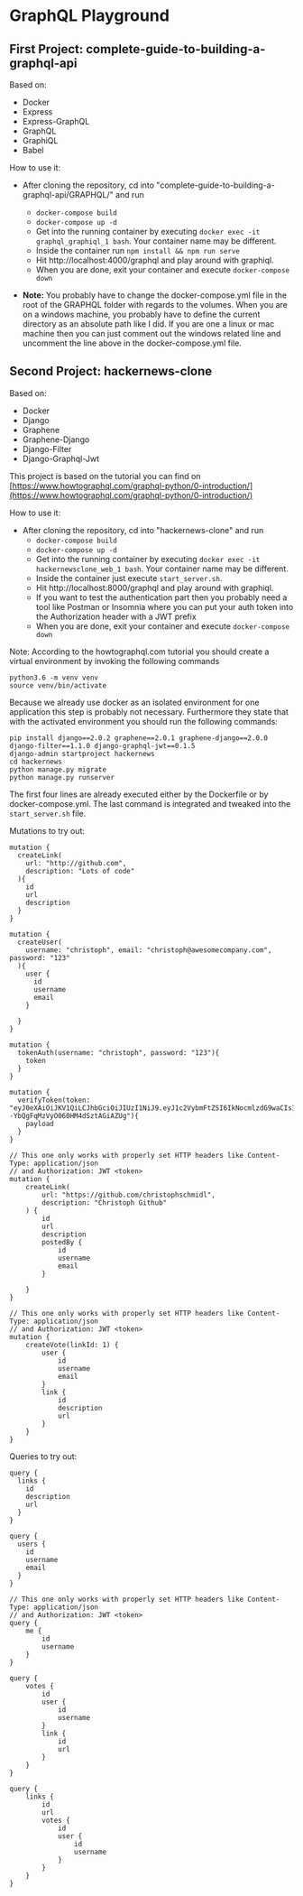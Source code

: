 # GraphQL Playground

## First Project: complete-guide-to-building-a-graphql-api

Based on:

* Docker
* Express
* Express-GraphQL
* GraphQL
* GraphiQL
* Babel

How to use it:

* After cloning the repository, cd into "complete-guide-to-building-a-graphql-api/GRAPHQL/" and run 
	* `docker-compose build`
	* `docker-compose up -d`
	* Get into the running container by executing `docker exec -it graphql_graphiql_1 bash`. Your container name may be different.
	* Inside the container run `npm install && npm run serve`
	* Hit http://localhost:4000/graphql and play around with graphiql.
	* When you are done, exit your container and execute `docker-compose down`

* **Note:** You probably have to change the docker-compose.yml file in the root of the GRAPHQL folder with regards to the volumes. When you are on a windows machine, you probably have to define the current directory as an absolute path like I did. If you are one a linux or mac machine then you can just comment out the windows related line and uncomment the line above in the docker-compose.yml file.


## Second Project: hackernews-clone

Based on:

* Docker
* Django
* Graphene
* Graphene-Django
* Django-Filter
* Django-Graphql-Jwt

This project is based on the tutorial you can find on [https://www.howtographql.com/graphql-python/0-introduction/](https://www.howtographql.com/graphql-python/0-introduction/)

How to use it:

* After cloning the repository, cd into "hackernews-clone" and run 
	* `docker-compose build`
	* `docker-compose up -d`
	* Get into the running container by executing `docker exec -it hackernewsclone_web_1 bash`. Your container name may be different.
	* Inside the container just execute `start_server.sh`.
	* Hit http://localhost:8000/graphql and play around with graphiql.
	* If you want to test the authentication part then you probably need a tool like Postman or Insomnia where you can put your auth token into the Authorization header with a JWT prefix
	* When you are done, exit your container and execute `docker-compose down`

Note: According to the howtographql.com tutorial you should create a virtual environment by invoking the following commands

```
python3.6 -m venv venv
source venv/bin/activate
```

Because we already use docker as an isolated environment for one application this step is probably not necessary. Furthermore they state that with the activated environment you should run the following commands:

```
pip install django==2.0.2 graphene==2.0.1 graphene-django==2.0.0 django-filter==1.1.0 django-graphql-jwt==0.1.5
django-admin startproject hackernews
cd hackernews
python manage.py migrate
python manage.py runserver
```

The first four lines are already executed either by the Dockerfile or by docker-compose.yml. The last command is integrated and tweaked into the `start_server.sh` file.

Mutations to try out:

```
mutation {
  createLink(
    url: "http://github.com",
    description: "Lots of code"
  ){
    id
    url
    description
  }
}

mutation {
  createUser(
    username: "christoph", email: "christoph@awesomecompany.com", password: "123"
  ){
    user {
      id
      username
      email
    }
    
  }
}

mutation {
  tokenAuth(username: "christoph", password: "123"){
    token
  }
}

mutation {
  verifyToken(token: "eyJ0eXAiOiJKV1QiLCJhbGciOiJIUzI1NiJ9.eyJ1c2VybmFtZSI6IkNocmlzdG9waCIsImV4cCI6MTUyNTcyMDkyNiwib3JpZ19pYXQiOjE1MjU3MjA2MjZ9.pk2fC6CsQItTm--YbQgFqMzVyO060HM4dSztAGiAZUg"){
    payload
  }
}

// This one only works with properly set HTTP headers like Content-Type: application/json
// and Authorization: JWT <token>
mutation {
	createLink(
		url: "https://github.com/christophschmidl",
		description: "Christoph Github"
	) {
		id
		url
		description
		postedBy {
			id
			username
			email
		}
		
	}
}

// This one only works with properly set HTTP headers like Content-Type: application/json
// and Authorization: JWT <token>
mutation {
	createVote(linkId: 1) {
		user {
			id
			username
			email
		}
		link {
			id
			description
			url
		}
	}
}

```


Queries to try out:

```
query {
  links {
    id
    description
    url
  }
}

query {
  users {
    id
    username
    email
  }
}

// This one only works with properly set HTTP headers like Content-Type: application/json
// and Authorization: JWT <token>
query {
	me {
		id
		username
	}
}

query {
	votes {
		id
		user {
			id
			username
		}
		link {
			id
			url
		}
	}
}

query {
	links {
		id
		url
		votes {
			id
			user {
				id
				username
			}
		}
	}
}
```







